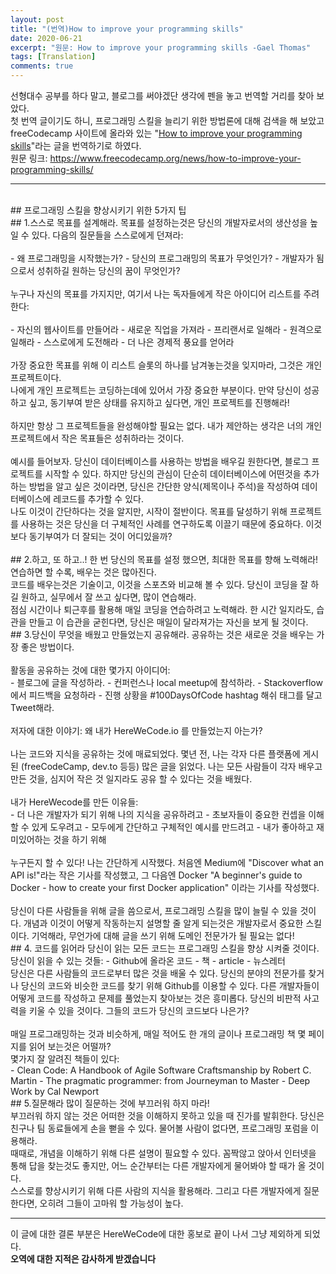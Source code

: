 ```yaml
---
layout: post
title: "(번역)How to improve your programming skills"
date: 2020-06-21
excerpt: "원문: How to improve your programming skills -Gael Thomas"
tags: [Translation]
comments: true
---
```


 선형대수 공부를 하다 말고, 블로그를 써야겠단 생각에 펜을 놓고 번역할 거리를 찾아 보았다.<br>
첫 번역 글이기도 하니, 프로그래밍 스킬을 늘리기 위한 방법론에 대해 검색을 해 보았고
freeCodecamp 사이트에 올라와 있는 "[How to improve your programming skills](https://www.freecodecamp.org/news/how-to-improve-your-programming-skills/)"라는 글을 번역하기로 하였다.<br>
원문 링크: <https://www.freecodecamp.org/news/how-to-improve-your-programming-skills/>
<br>


---

<br>
## 프로그래밍 스킬을 향상시키기 위한 5가지 팁
<br>
## 1.스스로 목표를 설계해라.
목표를 설정하는것은 당신의 개발자로서의 생산성을 높일 수 있다.
다음의 질문들을 스스로에게 던져라: <br> <br>
 - 왜 프로그래밍을 시작했는가?
 - 당신의 프로그래밍의 목표가 무엇인가?
 - 개발자가 됨으로서 성취하길 원하는 당신의 꿈이 무엇인가? <br> <br>
누구나 자신의 목표를 가지지만, 여기서 나는 독자들에게 작은 아이디어 리스트를 주려한다: <br> <br>
 - 자신의 웹사이트를 만들어라
 - 새로운 직업을 가져라
 - 프리랜서로 일해라
 - 원격으로 일해라
 - 스스로에게 도전해라
 - 더 나은 경제적 풍요를 얻어라 <br><br>
가장 중요한 목표를 위해 이 리스트 슬롯의 하나를 남겨놓는것을 잊지마라, 그것은 개인 프로젝트이다. <br>
나에게 개인 프로젝트는 코딩하는데에 있어서 가장 중요한 부분이다. 만약 당신이 성공하고 싶고,
동기부여 받은 상태를 유지하고 싶다면, 개인 프로젝트를 진행해라!
<br><br>
하지만 항상 그 프로젝트들을 완성해야할 필요는 없다. 내가 제안하는 생각은 너의 개인 프로젝트에서
작은 목표들은 성취하라는 것이다.
<br><br>
예시를 들어보자. 당신이 데이터베이스를 사용하는 방법을 배우길 원한다면, 블로그 프로젝트를 시작할 수 있다. 하지만 당신의 관심이 단순히 데이터베이스에 어떤것을 추가하는 방법을 알고 싶은 것이라면, 당신은 간단한 양식(제목이나 주석)을 작성하여 데이터베이스에 레코드를 추가할 수 있다.
<br>
나도 이것이 간단하다는 것을 알지만, 시작이 절반이다. 목표를 달성하기 위해 프로젝트를 사용하는 것은 당신을 더 구체적인 사례를 연구하도록 이끌기 때문에 중요하다. 이것보다 동기부여가 더 잘되는 것이 어디있을까?
<br> <br>
## 2.하고, 또 하고..!
한 번 당신의 목표를 설정 했으면, 최대한 목표를 향해 노력해라! 연습하면 할 수록, 배우는 것은 많아진다.<br>
코드를 배우는것은 기술이고, 이것을 스포츠와 비교해 볼 수 있다. 당신이 코딩을 잘 하길 원하고, 실무에서 잘 쓰고 싶다면, 많이 연습해라.<br> 점심 시간이나 퇴근후를 활용해 매일 코딩을 연습하려고 노력해라. 한 시간 일지라도, 습관을 만들고 이 습관을 굳힌다면, 당신은 매일이 달라져가는 자신을 보게 될 것이다.
<br>
## 3.당신이 무엇을 배웠고 만들었는지 공유해라.
공유하는 것은 새로운 것을 배우는 가장 좋은 방법이다.
<br> <br>
활동을 공유하는 것에 대한 몇가지 아이디어: <br>
 - 블로그에 글을 작성하라.
 - 컨퍼런스나 local meetup에 참석하라.
 - Stackoverflow에서 피드백을 요청하라
 - 진행 상황을 #100DaysOfCode hashtag 해쉬 태그를 달고 Tweet해라.
<br> <br>
저자에 대한 이야기: 왜 내가 HereWeCode.io 를 만들었는지 아는가?
<br> <br>
나는 코드와 지식을 공유하는 것에 매료되었다. 몇년 전, 나는 각자 다른 플랫폼에 게시 된 (freeCodeCamp, dev.to 등등) 많은 글을 읽었다. 나는 모든 사람들이 각자 배우고 만든 것을, 심지어 작은 것 일지라도 공유 할 수 있다는 것을 배웠다.
<br><br>
내가 HereWecode를 만든 이유들:<br>
 - 더 나은 개발자가 되기 위해 나의 지식을 공유하려고
 - 초보자들이 중요한 컨셉을 이해할 수 있게 도우려고
 - 모두에게 간단하고 구체적인 예시를 만드려고
 - 내가 좋아하고 재미있어하는 것을 하기 위해
<br><br>
누구든지 할 수 있다! 나는 간단하게 시작했다. 처음엔 Medium에 "Discover what an API is!"라는 작은 기사를 작성했고, 그 다음엔 Docker "A beginner's guide to Docker - how to create your first Docker application" 이라는 기사를 작성했다.
<br><br>
당신이 다른 사람들을 위해 글을 씀으로서, 프로그래밍 스킬을 많이 늘릴 수 있을 것이다. 개념과 이것이 어떻게 작동하는지 설명할 줄 알게 되는것은 개발자로서 중요한 스킬이다. 기억해라, 무언가에 대해 글을 쓰기 위해 도메인 전문가가 될 필요는 없다!
<br>
## 4. 코드를 읽어라
당신이 읽는 모든 코드는 프로그래밍 스킬을 향상 시켜줄 것이다.
<br>
당신이 읽을 수 있는 것들:
 - Github에 올라온 코드
 - 책
 - article
 - 뉴스레터
<br>
당신은 다른 사람들의 코드로부터 많은 것을 배울 수 있다. 당신의 분야의 전문가를 찾거나 당신의 코드와 비슷한 코드를 찾기 위해 Github를 이용할 수 있다. 다른 개발자들이 어떻게 코드를 작성하고 문제를 풀었는지 찾아보는 것은 흥미롭다. 당신의 비판적 사고력을 키울 수 있을 것이다. 그들의 코드가 당신의 코드보다 나은가?
<br> <br>
매일 프로그래밍하는 것과 비슷하게, 매일 적어도 한 개의 글이나 프로그래밍 책 몇 페이지를 읽어 보는것은 어떨까?
<br>
몇가지 잘 알려진 책들이 있다: <br>
 - Clean Code: A Handbook of Agile Software Craftsmanship by Robert C. Martin
 - The pragmatic programmer: from Journeyman to Master
 - Deep Work by Cal Newport
<br>
## 5.질문해라
많이 질문하는 것에 부끄러워 하지 마라!
<br>
부끄러워 하지 않는 것은 어떠한 것을 이해하지 못하고 있을 때 진가를 발휘한다. 당신은 친구나 팀 동료들에게 손을 뻗을 수 있다. 물어볼 사람이 없다면, 프로그래밍 포럼을 이용해라.
<br>
때때로, 개념을 이해하기 위해 다른 설명이 필요할 수 있다. 꼼짝않고 앉아서 인터넷을 통해 답을 찾는것도 좋지만, 어느 순간부터는 다른 개발자에게 물어봐야 할 때가 올 것이다.
<br>
스스로를 향상시키기 위해 다른 사람의 지식을 활용해라. 그리고 다른 개발자에게 질문한다면, 오히려 그들이 고마워 할 가능성이 높다.

---
이 글에 대한 결론 부분은 HereWeCode에 대한 홍보로 끝이 나서 그냥 제외하게 되었다.<br>
**오역에 대한 지적은 감사하게 받겠습니다**
